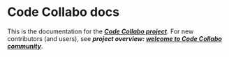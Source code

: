 # Code Collabo docs
This is the documentation for the ***[Code Collabo project](https://github.com/code-collabo)***. For new contributors (and users), see ***project overview: [welcome to Code Collabo community](https://github.com/code-collabo/code-collabo)***.

